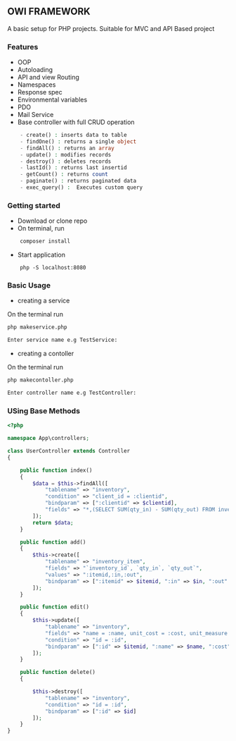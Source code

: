 ## OWI FRAMEWORK

A basic setup for PHP projects. Suitable for MVC and API Based project

### Features

- OOP
- Autoloading
- API and view Routing
- Namespaces
- Response spec
- Environmental variables
- PDO
- Mail Service
- Base controller with full CRUD operation

```php
    - create() : inserts data to table
    - findOne() : returns a single object
    - findAll() : returns an array
    - update() : modifies records
    - destroy() : deletes records
    - lastId() : returns last insertid
    - getCount() : returns count
    - paginate() : returns paginated data
    - exec_query() :  Executes custom query
```

### Getting started

- Download or clone repo
- On terminal, run

```sh
    composer install
```

- Start application

```
    php -S localhost:8080
```

### Basic Usage

- creating a service

On the terminal run

```sh
php makeservice.php
```

```sh
Enter service name e.g TestService:
```

- creating a contoller

On the terminal run

```sh
php makecontoller.php
```

```sh
Enter controller name e.g TestController:
```

### USing Base Methods

```php
<?php

namespace App\controllers;

class UserController extends Controller
{

	public function index()
	{
        $data = $this->findAll([
			"tablename" => "inventory",
			"condition" => "client_id = :clientid",
			"bindparam" => [":clientid" => $clientid],
			"fields" => "*,(SELECT SUM(qty_in) - SUM(qty_out) FROM inventory_item WHERE inventory.id = inventory_item.inventory_id) as quantity",
		]);
		return $data;
	}

	public function add()
	{
        $this->create([
			"tablename" => "inventory_item",
			"fields" => "`inventory_id`, `qty_in`, `qty_out`",
			"values" => ":itemid,:in,:out",
			"bindparam" => [":itemid" => $itemid, ":in" => $in, ":out" => $out]
		]);
	}

	public function edit()
	{
        $this->update([
			"tablename" => "inventory",
			"fields" => "name = :name, unit_cost = :cost, unit_measure = :measure, low_stock = :lowstock, reorder = :reorder, description = :description",
			"condition" => "id = :id",
			"bindparam" => [":id" => $itemid, ":name" => $name, ":cost" => $unit_cost, ":measure" => $unit_measure, ":lowstock" => $low_stock, ":reorder" => $reorder, ":description" => $description]
		]);
	}

	public function delete()
	{

        $this->destroy([
            "tablename" => "inventory",
            "condition" => "id = :id",
            "bindparam" => [":id" => $id]
        ]);
	}
}

```
